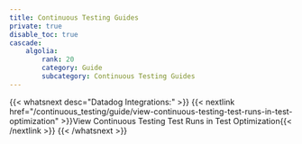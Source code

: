 ```yaml
---
title: Continuous Testing Guides
private: true
disable_toc: true
cascade:
    algolia:
        rank: 20
        category: Guide
        subcategory: Continuous Testing Guides
---
```


{{< whatsnext desc="Datadog Integrations:" >}}
    {{< nextlink href="/continuous_testing/guide/view-continuous-testing-test-runs-in-test-optimization" >}}View Continuous Testing Test Runs in Test Optimization{{< /nextlink >}}
{{< /whatsnext >}}
